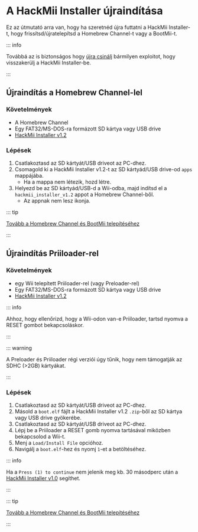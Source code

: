 # A HackMii Installer újraindítása

Ez az útmutató arra van, hogy ha szeretnéd újra futtatni a HackMii Installer-t, hogy frissítsd/újratelepítsd a Homebrew Channel-t vagy a BootMii-t.

::: info

Továbbá az is biztonságos hogy [újra csinálj](get-started) bármilyen exploitot, hogy visszakerülj a HackMii Installer-be.

:::

## Újraindítás a Homebrew Channel-lel

### Követelmények

- A Homebrew Channel
- Egy FAT32/MS-DOS-ra formázott SD kártya vagy USB drive
- [HackMii Installer v1.2](https://bootmii.org/download/)

### Lépések

1. Csatlakoztasd az SD kártyát/USB driveot az PC-dhez.
2. Csomagold ki a HackMii Installer v1.2-t az SD kártyád/USB drive-od `apps` mappájába.
    - Ha a mappa nem létezik, hozd létre.
3. Helyezd be az SD kártyád/USB-d a Wii-odba, majd indítsd el a `hackmii_installer_v1.2` appot a Homebrew Channel-ből.
    - Az appnak nem lesz ikonja.

::: tip

[Tovább a Homebrew Channel és BootMii telepítéséhez](hbc)

:::

## Újraindítás Priiloader-rel

### Követelmények

- egy Wii telepített Priiloader-rel (vagy Preloader-rel)
- Egy FAT32/MS-DOS-ra formázott SD kártya vagy USB drive
- [HackMii Installer v1.2](https://bootmii.org/download/)

::: info

Ahhoz, hogy ellenőrizd, hogy a Wii-odon van-e Priiloader, tartsd nyomva a RESET gombot bekapcsoláskor.

:::

::: warning

A Preloader és Priiloader régi verziói úgy tűnik, hogy nem támogatják az SDHC (>2GB) kártyákat.

:::

### Lépések

1. Csatlakoztasd az SD kártyát/USB driveot az PC-dhez.
2. Másold a `boot.elf` fájlt a HackMii Installer v1.2 `.zip`-ből az SD kártya vagy USB drive gyökerébe.
3. Csatlakoztasd az SD kártyát/USB driveot az PC-dhez.
4. Lépj be a Priiloader a RESET gomb nyomva tartásával miközben bekapcsolod a Wii-t.
5. Menj a `Load/Install File` opcióhoz.
6. Navigálj a `boot.elf`-hez és nyomj `1`-et a betöltéséhez.

::: info

Ha a `Press (1) to continue` nem jelenik meg kb. 30 másodperc után a [HackMii Installer v1.0](https://bootmii.org/download/) segíthet.

:::

::: tip

[Tovább a Homebrew Channel és BootMii telepítéséhez](hbc)

:::
